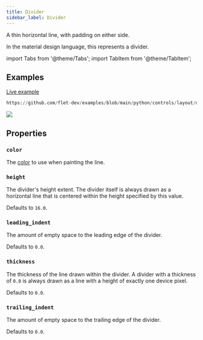 ```yaml
---
title: Divider
sidebar_label: Divider
---
```


A thin horizontal line, with padding on either side.

In the material design language, this represents a divider.

import Tabs from '@theme/Tabs';
import TabItem from '@theme/TabItem';

## Examples

[Live example](https://flet-controls-gallery.fly.dev/layout/divider)


```python reference
https://github.com/flet-dev/examples/blob/main/python/controls/layout/divider/divider-horiz.py
```


<img src="/img/docs/controls/divider/divider.png" className="screenshot-40" />

## Properties

### `color`

The [color](/docs/reference/colors) to use when painting the line.

### `height`

The divider's height extent. The divider itself is always drawn as a horizontal line that is centered within the height
specified by this value.

Defaults to `16.0`.

### `leading_indent`

The amount of empty space to the leading edge of the divider.

Defaults to `0.0`.

### `thickness`

The thickness of the line drawn within the divider. A divider with a thickness of `0.0` is always drawn as a line with a
height of exactly one device pixel.

Defaults to `0.0`.

### `trailing_indent`

The amount of empty space to the trailing edge of the divider.

Defaults to `0.0`.
